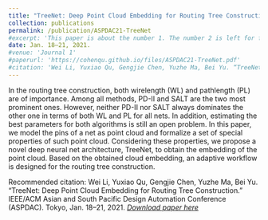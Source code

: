 ```yaml
---
title: "TreeNet: Deep Point Cloud Embedding for Routing Tree Construction"
collection: publications
permalink: /publication/ASPDAC21-TreeNet
#excerpt: 'This paper is about the number 1. The number 2 is left for future work.'
date: Jan. 18–21, 2021.
#venue: 'Journal 1'
#paperurl: 'https://cohenqu.github.io/files/ASPDAC21-TreeNet.pdf'
#citation: 'Wei Li, Yuxiao Qu, Gengjie Chen, Yuzhe Ma, Bei Yu. “TreeNet: Deep Point Cloud Embedding for Routing Tree Construction.” </i>IEEE/ACM Asian and South Pacific Design Automation Conference (ASPDAC)</i>. Tokyo, Jan. 18–21, 2021.'
---
```

In the routing tree construction, both wirelength (WL) and pathlength (PL) are of importance. Among all methods, PD-II and SALT are the two most prominent ones. However, neither PD-II nor SALT always dominates the other one in terms of both WL and PL for all nets. In addition, estimating the best parameters for both algorithms is still an open problem. In this paper, we model the pins of a net as point cloud and formalize a set of special properties of such point cloud. Considering these properties, we propose a novel deep neural net architecture, TreeNet, to obtain the embedding of the point cloud. Based on the obtained cloud embedding, an adaptive workflow is designed for the routing tree construction.

Recommended citation: Wei Li, Yuxiao Qu, Gengjie Chen, Yuzhe Ma, Bei Yu. “TreeNet: Deep Point Cloud Embedding for Routing Tree Construction.” 
IEEE/ACM Asian and South Pacific Design Automation Conference (ASPDAC). Tokyo, Jan. 18–21, 2021.
*[Download paper here](https://cohenqu.github.io/files/ASPDAC21-TreeNet.pdf)*